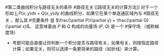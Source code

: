 #第二类曲线积分与路径无关的条件  #路径无关  [[路径无关的计算方法]]
对于一个形如 $\int_L P(x,y)dx + Q(x,y)dy$ 的曲线积分，如果它在某个单连通区域内与 #路径无关 ，那么其 #充要条件  是 $\frac{\partial P}{\partial y} = \frac{\partial Q}{\partial x}$。
这意味着由 $P$ 和 $Q$ 构成的向量场 $(P, Q)$ 是一个 #保守场 （或称梯度场）

*   考题可能会直接让你判断一个积分是否与路径有关，如果有关，则按指定路径计算；如果无关，则可以选择一条更简单的路径（如折线）来计算。